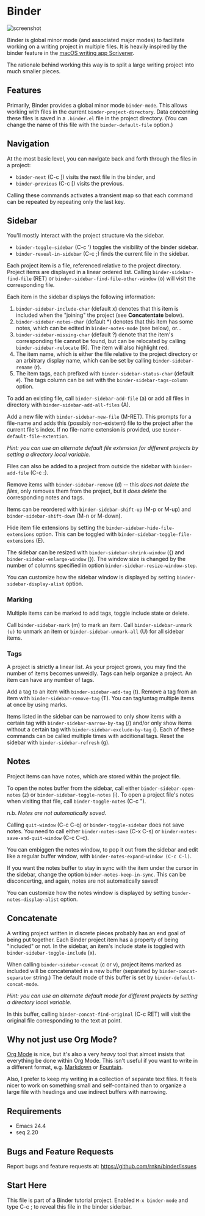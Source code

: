 # Binder #

![screenshot](https://user-images.githubusercontent.com/1256849/87218460-464a3300-c396-11ea-9ce7-30f7a5bc4377.png)

Binder is global minor mode (and associated major modes) to facilitate
working on a writing project in multiple files. It is heavily inspired
by the binder feature in the [macOS writing app Scrivener][scriv].

The rationale behind working this way is to split a large writing
project into much smaller pieces.

[scriv]: https://www.literatureandlatte.com/scrivener/

## Features ##

Primarily, Binder provides a global minor mode `binder-mode`. This allows
working with files in the current `binder-project-directory`. Data
concerning these files is saved in a `.binder.el` file in the project
directory. (You can change the name of this file with the
`binder-default-file` option.)

## Navigation ##

At the most basic level, you can navigate back and forth through the
files in a project:

- `binder-next` (C-c ]) visits the next file in the binder, and
- `binder-previous` (C-c [) visits the previous.

Calling these commands activates a transient map so that each command
can be repeated by repeating only the last key.

## Sidebar ##

You'll mostly interact with the project structure via the sidebar.

- `binder-toggle-sidebar` (C-c ') toggles the visibility of the binder
  sidebar.
- `binder-reveal-in-sidebar` (C-c ;) finds the current file in the
  sidebar.

Each project item is a file, referenced relative to the project
directory. Project items are displayed in a linear ordered list. Calling
`binder-sidebar-find-file` (RET) or `binder-sidebar-find-file-other-window`
(o) will visit the corresponding file.

Each item in the sidebar displays the following information:

1. `binder-sidebar-include-char` (default x) denotes that this item is
   included when the "joining" the project (see **Concatentate** below).
2. `binder-sidebar-notes-char` (default *) denotes that this item has some
   notes, which can be edited in `binder-notes-mode` (see below), or...
3. `binder-sidebar-missing-char` (default ?) denote that the item's
   corresponding file cannot be found, but can be relocated by calling
   `binder-sidebar-relocate` (R). The item will also highlight red.
4. The item name, which is either the file relative to the project
   directory or an arbitrary display name, which can be set by calling
   `binder-sidebar-rename` (r).
5. The item tags, each prefixed with `binder-sidebar-status-char` (default
   `#`). The tags column can be set with the `binder-sidebar-tags-column`
   option.

To add an existing file, call `binder-sidebar-add-file` (a) or add all
files in directory with `binder-sidebar-add-all-files` (A).

Add a new file with `binder-sidebar-new-file` (M-RET). This prompts for a
file-name and adds this (possibly non-existent) file to the project
after the current file's index. If no file-name extension is provided,
use `binder-default-file-extention`.

*Hint: you can use an alternate default file extension for different
projects by setting a directory local variable.*

Files can also be added to a project from outside the sidebar with
`binder-add-file` (C-c :).

Remove items with `binder-sidebar-remove` (d) -- this *does not delete the
files*, only removes them from the project, but it *does delete* the
corresponding notes and tags.

Items can be reordered with `binder-sidebar-shift-up` (M-p or M-up) and
`binder-sidebar-shift-down` (M-n or M-down).

Hide item file extensions by setting the
`binder-sidebar-hide-file-extensions` option. This can be toggled with
`binder-sidebar-toggle-file-extensions` (E).

The sidebar can be resized with `binder-sidebar-shrink-window` ({) and
`binder-sidebar-enlarge-window` (}). The window size is changed by the
number of columns specified in option `binder-sidebar-resize-window-step`.

You can customize how the sidebar window is displayed by setting
`binder-sidebar-display-alist` option.

### Marking ###

Multiple items can be marked to add tags, toggle include state or
delete.

Call `binder-sidebar-mark` (m) to mark an item. Call `binder-sidebar-unmark
(u)` to unmark an item or `binder-sidebar-unmark-all` (U) for all sidebar
items.

### Tags ###

A project is strictly a linear list. As your project grows, you may find
the number of items becomes unweidly. Tags can help organize a project.
An item can have any number of tags.

Add a tag to an item with `binder-sidebar-add-tag` (t). Remove a tag from
an item with `binder-sidebar-remove-tag` (T). You can tag/untag multiple
items at once by using marks.

Items listed in the sidebar can be narrowed to only show items with a
certain tag with `binder-sidebar-narrow-by-tag` (/) and/or only show items
without a certain tag with `binder-sidebar-exclude-by-tag` (\). Each of
these commands can be called multiple times with additional tags. Reset
the sidebar with `binder-sidebar-refresh` (g).

## Notes ##

Project items can have notes, which are stored within the project file.

To open the notes buffer from the sidebar, call either
`binder-sidebar-open-notes` (z) or `binder-sidebar-toggle-notes` (i). To
open a project file's notes when visiting that file, call
`binder-toggle-notes` (C-c ").

n.b. *Notes are not automatically saved*.

Calling `quit-window` (C-c C-q) or `binder-toggle-sidebar` does not save
notes. You need to call either `binder-notes-save` (C-x C-s) or
`binder-notes-save-and-quit-window` (C-c C-c).

You can embiggen the notes window, to pop it out from the sidebar and
edit like a regular buffer window, with `binder-notes-expand-window (C-c
C-l)`.

If you want the notes buffer to stay in sync with the item under the
cursor in the sidebar, change the option `binder-notes-keep-in-sync`. This
can be disconcerting, and again, notes are not automatically saved!

You can customize how the notes window is displayed by setting
`binder-notes-display-alist` option.

## Concatenate ##

A writing project written in discrete pieces probably has an end goal of
being put together. Each Binder project item has a property of being
"included" or not. In the sidebar, an item's include state is toggled
with `binder-sidebar-toggle-include` (x).

When calling `binder-sidebar-concat` (c or v), project items marked as
included will be concatenated in a new buffer (separated by
`binder-concat-separator` string.) The default mode of this buffer is set
by `binder-default-concat-mode`.

*Hint: you can use an alternate default mode for different projects by
setting a directory local variable.*

In this buffer, calling `binder-concat-find-original` (C-c RET) will visit
the original file corresponding to the text at point.

## Why not just use Org Mode? ##

[Org Mode][] is nice, but it's also a very *heavy* tool that almost insists
that everything be done within Org Mode. This isn't useful if you want
to write in a different format, e.g. [Markdown][] or [Fountain][].

Also, I prefer to keep my writing in a collection of separate text
files. It feels nicer to work on something small and self-contained than
to organize a large file with headings and use indirect buffers with
narrowing.

[org mode]: https://orgmode.org
[markdown]: http://jblevins.org/projects/markdown-mode/
[fountain]: https://github.com/rnkn/fountain-mode

## Requirements ##

- Emacs 24.4
- seq 2.20

## Bugs and Feature Requests ##

Report bugs and feature requests at:
<https://github.com/rnkn/binder/issues>

## Start Here ##

This file is part of a Binder tutorial project. Enabled `M-x binder-mode`
and type C-c ; to reveal this file in the binder siderbar.
